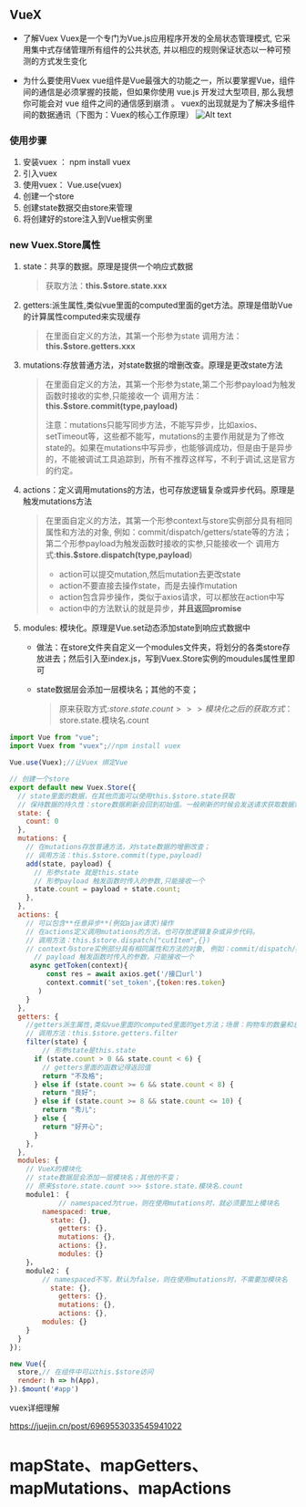 ## VueX

* 了解Vuex
  Vuex是一个专门为Vue.js应用程序开发的全局状态管理模式, 它采用集中式存储管理所有组件的公共状态, 并以相应的规则保证状态以一种可预测的方式发生变化

* 为什么要使用Vuex
  vue组件是Vue最强大的功能之一，所以要掌握Vue，组件间的通信是必须掌握的技能，但如果你使用 vue.js 开发过大型项目, 那么我想你可能会对 vue 组件之间的通信感到崩溃 。
  vuex的出现就是为了解决多组件间的数据通讯（下图为：Vuex的核心工作原理）
  ![Alt text](/Users/lizhanpeng/Desktop/myself_md/框架/vue/img/vuex.png "vuex")

### 使用步骤

1. 安装vuex ： npm install vuex
2. 引入vuex
3. 使用vuex： Vue.use(vuex)
4. 创建一个store
5. 创建state数据交由store来管理
6. 将创建好的store注入到Vue根实例里

### new Vuex.Store属性

1. state：共享的数据。原理是提供一个响应式数据

   > 获取方法：**this.$store.state.xxx**

2. getters:派生属性,类似vue里面的computed里面的get方法。原理是借助Vue的计算属性computed来实现缓存

   > 在里面自定义的方法，其第一个形参为state
   > 调用方法：**this.$store.getters.xxx**

3. mutations:存放普通方法，对state数据的增删改查。原理是更改state方法

   > 在里面自定义的方法，其第一个形参为state,第二个形参payload为触发函数时接收的实参,只能接收一个
   > 调用方法：**this.$store.commit(type,payload)**
   >
   > 注意：mutations只能写同步方法，不能写异步，比如axios、setTimeout等，这些都不能写，mutations的主要作用就是为了修改state的。如果在mutations中写异步，也能够调成功，但是由于是异步的，不能被调试工具追踪到，所有不推荐这样写，不利于调试,这是官方的约定。

4. actions：定义调用mutations的方法，也可存放逻辑复杂或异步代码。原理是触发mutations方法

   > 在里面自定义的方法，其第一个形参context与store实例部分具有相同属性和方法的对象, 例如：commit/dispatch/getters/state等的方法；第二个形参payload为触发函数时接收的实参,只能接收一个
   > 调用方式:**this.$store.dispatch(type,payload**)
   >
   > + action可以提交mutation,然后mutation去更改state
   > + action不要直接去操作state，而是去操作mutation
   > + action包含异步操作，类似于axios请求，可以都放在action中写
   > + action中的方法默认的就是异步，**并且返回promise**

5. modules: 模块化。原理是Vue.set动态添加state到响应式数据中

   * 做法：在store文件夹自定义一个modules文件夹，将划分的各类store存放进去；然后引入至index.js，写到Vuex.Store实例的moudules属性里即可

   * state数据层会添加一层模块名；其他的不变；

     > 原来获取方式:$store.state.count >>>模块化之后的获取方式：$store.state.模块名.count

```js
import Vue from "vue";
import Vuex from "vuex";//npm install vuex

Vue.use(Vuex);//让Vuex 绑定Vue

// 创建一个store
export default new Vuex.Store({
  // state里面的数据，在其他页面可以使用this.$store.state获取
  // 保持数据的持久性：store数据刷新会回到初始值。一般刷新的时候会发送请求获取数据或者拿本地储存的数据；
  state: {
    count: 0
  },
  mutations: {
    // 在mutations存放普通方法，对state数据的增删改查；
    // 调用方法：this.$store.commit(type,payload)
    add(state, payload) {
      // 形参state 就是this.state
      // 形参payload 触发函数时传入的参数,只能接收一个
      state.count = payload + state.count;
    },
  },
  actions: {
    // 可以包含**任意异步**(例如ajax请求)操作
    // 在actions定义调用mutations的方法，也可存放逻辑复杂或异步代码。
    // 调用方法：this.$store.dispatch("cutItem",{})
    // context与store实例部分具有相同属性和方法的对象, 例如：commit/dispatch/getters/state等的方法；
      // payload 触发函数时传入的参数，只能接收一个
     async getToken(context){
         const res = await axios.get('/接口url')
         context.commit('set_token',{token:res.token}
       )
    }
  },
  getters: {
    //getters派生属性,类似vue里面的computed里面的get方法；场景：购物车的数量和总价  
    // 调用方法：this.$store.getters.filter
    filter(state) {
      	// 形参state是this.state
      if (state.count > 0 && state.count < 6) {
        // getters里面的函数记得返回值
        return "不及格";
      } else if (state.count >= 6 && state.count < 8) {
        return "良好";
      } else if (state.count >= 8 && state.count <= 10) {
        return "秀儿";
      } else {
        return "好开心";
      }
    },
  },
  modules: {
    // VueX的模块化
    // state数据层会添加一层模块名；其他的不变；
    // 原来$store.state.count >>> $store.state.模块名.count
    module1： {
    		// namespaced为true，则在使用mutations时，就必须要加上模块名
      	namespaced: true, 
  		  state: {},
  			getters: {},
  			mutations: {},
  			actions: {},
  			modules: {}
  	}，
    module2： {
        // namespaced不写，默认为false，则在使用mutations时，不需要加模块名
  		  state: {},
  			getters: {},
  			mutations: {},
  			actions: {},
        modules: {}
  	}  
  }
});

new Vue({
  store,// 在组件中可以this.$store访问
  render: h => h(App),
}).$mount('#app')
```

vuex详细理解

https://juejin.cn/post/6969553033545941022

# mapState、mapGetters、mapMutations、mapActions             


